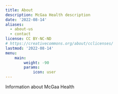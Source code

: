 ```yaml
---
title: About
description: McGaa Health description
date: '2022-08-14'
aliases:
  - about-us
  - contact
license: CC BY-NC-ND
# https://creativecommons.org/about/cclicenses/
lastmod: '2022-08-14'
menu:
    main: 
        weight: -90
        params:
            icon: user
---
```


Information about McGaa Health